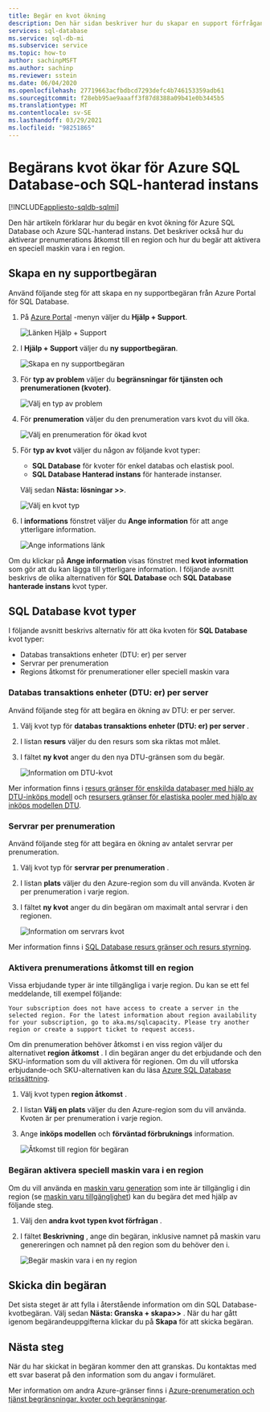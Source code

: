 ```yaml
---
title: Begär en kvot ökning
description: Den här sidan beskriver hur du skapar en support förfrågan för att öka kvoterna för Azure SQL Database och Azure SQL-hanterad instans.
services: sql-database
ms.service: sql-db-mi
ms.subservice: service
ms.topic: how-to
author: sachinpMSFT
ms.author: sachinp
ms.reviewer: sstein
ms.date: 06/04/2020
ms.openlocfilehash: 27719663acfbdbcd7293defc4b746153359adb61
ms.sourcegitcommit: f28ebb95ae9aaaff3f87d8388a09b41e0b3445b5
ms.translationtype: MT
ms.contentlocale: sv-SE
ms.lasthandoff: 03/29/2021
ms.locfileid: "98251865"
---
```

# <a name="request-quota-increases-for-azure-sql-database-and-sql-managed-instance"></a>Begärans kvot ökar för Azure SQL Database-och SQL-hanterad instans
[!INCLUDE[appliesto-sqldb-sqlmi](../includes/appliesto-sqldb-sqlmi.md)]

Den här artikeln förklarar hur du begär en kvot ökning för Azure SQL Database och Azure SQL-hanterad instans. Det beskriver också hur du aktiverar prenumerations åtkomst till en region och hur du begär att aktivera en speciell maskin vara i en region.

## <a name="create-a-new-support-request"></a><a id="newquota"></a> Skapa en ny supportbegäran

Använd följande steg för att skapa en ny supportbegäran från Azure Portal för SQL Database.

1. På [Azure Portal](https://portal.azure.com) -menyn väljer du **Hjälp + Support**.

   ![Länken Hjälp + Support](./media/quota-increase-request/help-plus-support.png)

1. I **Hjälp + Support** väljer du **ny supportbegäran**.

    ![Skapa en ny supportbegäran](./media/quota-increase-request/new-support-request.png)

1. För **typ av problem** väljer du **begränsningar för tjänsten och prenumerationen (kvoter)**.

   ![Välj en typ av problem](./media/quota-increase-request/select-quota-issue-type.png)

1. För **prenumeration** väljer du den prenumeration vars kvot du vill öka.

   ![Välj en prenumeration för ökad kvot](./media/quota-increase-request/select-subscription-support-request.png)

1. För **typ av kvot** väljer du någon av följande kvot typer:

   - **SQL Database** för kvoter för enkel databas och elastisk pool.
   - **SQL Database Hanterad instans** för hanterade instanser.

   Välj sedan **Nästa: lösningar >>**.

   ![Välj en kvot typ](./media/quota-increase-request/select-quota-type.png)

1. I **informations** fönstret väljer du **Ange information** för att ange ytterligare information.

   ![Ange informations länk](./media/quota-increase-request/provide-details-link.png)

Om du klickar på **Ange information** visas fönstret med **kvot information** som gör att du kan lägga till ytterligare information. I följande avsnitt beskrivs de olika alternativen för **SQL Database** och **SQL Database hanterade instans** kvot typer.

## <a name="sql-database-quota-types"></a><a id="sqldbquota"></a> SQL Database kvot typer

I följande avsnitt beskrivs alternativ för att öka kvoten för **SQL Database** kvot typer:

- Databas transaktions enheter (DTU: er) per server
- Servrar per prenumeration
- Regions åtkomst för prenumerationer eller speciell maskin vara

### <a name="database-transaction-units-dtus-per-server"></a>Databas transaktions enheter (DTU: er) per server

Använd följande steg för att begära en ökning av DTU: er per server.

1. Välj kvot typ för **databas transaktions enheter (DTU: er) per server** .

1. I listan **resurs** väljer du den resurs som ska riktas mot målet.

1. I fältet **ny kvot** anger du den nya DTU-gränsen som du begär.

   ![Information om DTU-kvot](./media/quota-increase-request/quota-details-dtus.png)

Mer information finns i [resurs gränser för enskilda databaser med hjälp av DTU-inköps modell](resource-limits-dtu-single-databases.md) och [resursers gränser för elastiska pooler med hjälp av inköps modellen DTU](resource-limits-dtu-elastic-pools.md).

### <a name="servers-per-subscription"></a>Servrar per prenumeration

Använd följande steg för att begära en ökning av antalet servrar per prenumeration.

1. Välj kvot typ för **servrar per prenumeration** .

1. I listan **plats** väljer du den Azure-region som du vill använda. Kvoten är per prenumeration i varje region.

1. I fältet **ny kvot** anger du din begäran om maximalt antal servrar i den regionen.

   ![Information om servrars kvot](./media/quota-increase-request/quota-details-servers.png)

Mer information finns i [SQL Database resurs gränser och resurs styrning](resource-limits-logical-server.md).

### <a name="enable-subscription-access-to-a-region"></a><a id="region"></a> Aktivera prenumerations åtkomst till en region

Vissa erbjudande typer är inte tillgängliga i varje region. Du kan se ett fel meddelande, till exempel följande:

`Your subscription does not have access to create a server in the selected region. For the latest information about region availability for your subscription, go to aka.ms/sqlcapacity. Please try another region or create a support ticket to request access.`

Om din prenumeration behöver åtkomst i en viss region väljer du alternativet **region åtkomst** . I din begäran anger du det erbjudande och den SKU-information som du vill aktivera för regionen. Om du vill utforska erbjudande-och SKU-alternativen kan du läsa [Azure SQL Database prissättning](https://azure.microsoft.com/pricing/details/sql-database/single/).

1. Välj kvot typen **region åtkomst** .

1. I listan **Välj en plats** väljer du den Azure-region som du vill använda. Kvoten är per prenumeration i varje region.

1. Ange **inköps modellen** och **förväntad förbruknings** information.

   ![Åtkomst till region för begäran](./media/quota-increase-request/quota-request.png)

### <a name="request-enabling-specific-hardware-in-a-region"></a>Begäran aktivera speciell maskin vara i en region

Om du vill använda en [maskin varu generation](service-tiers-vcore.md#hardware-generations) som inte är tillgänglig i din region (se [maskin varu tillgänglighet](service-tiers-vcore.md#hardware-availability)) kan du begära det med hjälp av följande steg.

1. Välj den **andra kvot typen kvot förfrågan** .

1. I fältet **Beskrivning** , ange din begäran, inklusive namnet på maskin varu genereringen och namnet på den region som du behöver den i.

   ![Begär maskin vara i en ny region](./media/quota-increase-request/hardware-in-new-region.png)

## <a name="submit-your-request"></a>Skicka din begäran

Det sista steget är att fylla i återstående information om din SQL Database-kvotbegäran. Välj sedan **Nästa: Granska + skapa>>** . När du har gått igenom begärandeuppgifterna klickar du på **Skapa** för att skicka begäran.

## <a name="next-steps"></a>Nästa steg

När du har skickat in begäran kommer den att granskas. Du kontaktas med ett svar baserat på den information som du angav i formuläret.

Mer information om andra Azure-gränser finns i [Azure-prenumeration och tjänst begränsningar, kvoter och begränsningar](../../azure-resource-manager/management/azure-subscription-service-limits.md).
